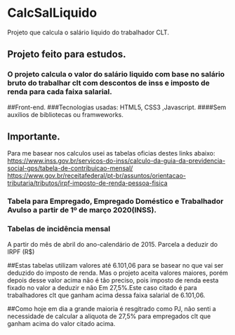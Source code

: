 # CalcSalLiquido
Projeto que calcula o salário liquido do trabalhador CLT.

## Projeto feito para estudos.
### O projeto calcula o valor do salário liquido com base no salário bruto do trabalhar clt com descontos de inss e imposto de renda para cada faixa salarial.

##Front-end.
###Tecnologias usadas: HTML5, CSS3 ,Javascript.
####Sem auxilios de bibliotecas ou framweworks.

## Importante.
Para me basear nos calculos usei as tabelas oficias destes links abaixo:
https://www.inss.gov.br/servicos-do-inss/calculo-da-guia-da-previdencia-social-gps/tabela-de-contribuicao-mensal/<br>
https://www.gov.br/receitafederal/pt-br/assuntos/orientacao-tributaria/tributos/irpf-imposto-de-renda-pessoa-fisica

### Tabela para Empregado, Empregado Doméstico e Trabalhador Avulso a partir de 1º de março 2020(INSS).
### Tabelas de incidência mensal
A partir do mês de abril do ano-calendário de 2015.
Parcela a deduzir do IRPF (R$)

##Estas tabelas utilizam valores até 6.101,06 para se basear no que vai ser deduzido do imposto de renda.
Mas o projeto aceita valores maiores, porém depois desse valor acima não é tão preciso, pois  imposto de renda eesta fixado no valor a deduzir e não
Em 27,5%.Este caso citado é para trabalhadores clt que ganham acima dessa faixa salarial de 6.101,06.

##Como hoje em dia a grande maioria é resgitrado como PJ, não senti a necessidade de calcular a aliquota de 27,5% para empregados clt que ganham acima do valor citado acima.




